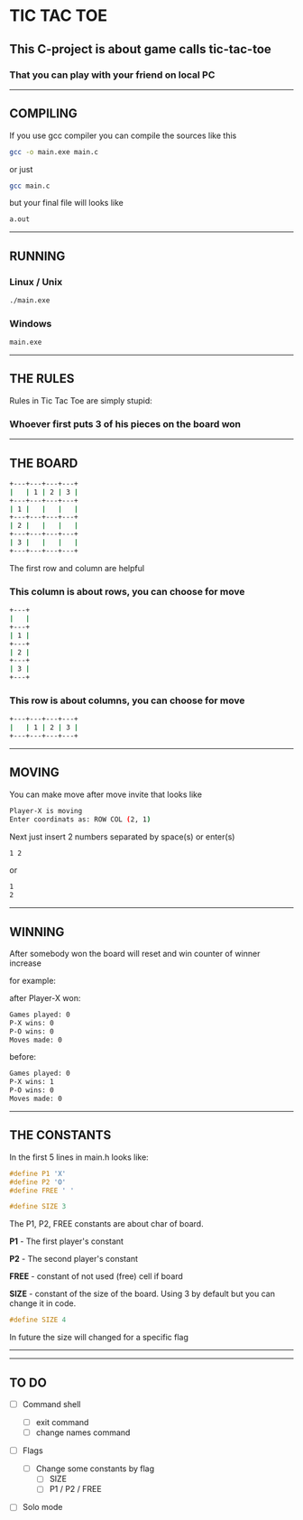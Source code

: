 # TIC TAC TOE

## This C-project is about game calls tic-tac-toe

### That you can play with your friend on local PC

---

## COMPILING

If you use gcc compiler you can compile the sources like this

``` bash
gcc -o main.exe main.c
```

or just

``` bash
gcc main.c
```

but your final file will looks like

``` bash
a.out 
```

---

## RUNNING

### __Linux / Unix__

``` bash
./main.exe
```

### __Windows__

``` bash
main.exe
```

---

## THE RULES

Rules in Tic Tac Toe are simply stupid:

### Whoever first puts 3 of his pieces on the board won

---

## THE BOARD

``` bash
+---+---+---+---+
|   | 1 | 2 | 3 |
+---+---+---+---+
| 1 |   |   |   |
+---+---+---+---+
| 2 |   |   |   |
+---+---+---+---+
| 3 |   |   |   |
+---+---+---+---+
```

The first row and column are helpful

### This column is about rows, you can choose for move

``` bash
+---+
|   |
+---+
| 1 |
+---+
| 2 |
+---+
| 3 |
+---+
```

### This row is about columns, you can choose for move

``` bash
+---+---+---+---+
|   | 1 | 2 | 3 |
+---+---+---+---+
```

---

## MOVING

You can make move after move invite that looks like

``` bash
Player-X is moving
Enter coordinats as: ROW COL (2, 1)
```

Next just insert 2 numbers separated by space(s) or enter(s)

``` bash
1 2
```

or

``` bash
1
2
```

---

## WINNING

After somebody won the board will reset and win counter of winner increase

for example:

after Player-X won:

``` bash
Games played: 0
P-X wins: 0
P-O wins: 0
Moves made: 0
```

before:

``` bash
Games played: 0
P-X wins: 1
P-O wins: 0
Moves made: 0
```

---

## THE CONSTANTS

In the first 5 lines in main.h looks like:

``` C
#define P1 'X'
#define P2 'O'
#define FREE ' '

#define SIZE 3
```

The P1, P2, FREE constants are about char of board.

__P1__ - The first player's constant

__P2__ - The second player's constant

__FREE__ - constant of not used (free) cell if board

__SIZE__ - constant of the size of the board. Using 3 by default but you can change it in code.

``` C
#define SIZE 4
```

In future the size will changed for a specific flag

---
---

## TO DO

- [ ] Command shell

  - [ ] exit command
  - [ ] change names command

- [ ] Flags

  - [ ] Change some constants by flag
    - [ ] SIZE
    - [ ] P1 / P2 / FREE

- [ ] Solo mode

